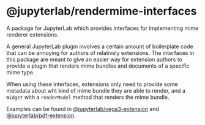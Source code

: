 # @jupyterlab/rendermime-interfaces

A package for JupyterLab which provides interfaces for implementing mime renderer extensions.

A general JupyterLab plugin involves a certain amount of boilerplate code
that can be annoying for authors of relatively extensions.
The interfaces in this package are meant to give an easier way for extension authors
to provide a plugin that renders mime bundles and documents of a specific mime type.

When using these interfaces, extensions only need to provide some metadata about
wht kind of mime bundle they are able to render, and a `Widget` with
a `renderModel` method that renders the mime bundle.

Examples can be found in [@jupyterlab/vega3-extension](../vega3-extension) and [@jupyterlab/pdf-extension](../pdf-extension).
